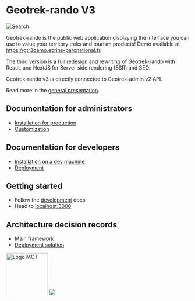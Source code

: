 # Geotrek-rando V3

![Search](https://geotrek.ecrins-parcnational.fr/images/gtr3-04-search.jpg)

Geotrek-rando is the public web application displaying the interface you can use to value your territory treks and tourism products! 
Demo available at https://gtr3demo.ecrins-parcnational.fr.

The third version is a full redesign and rewriting of Geotrek-rando with React, and NextJS for Server side rendering (SSR) and SEO.

Geotrek-rando v3 is directly connected to Geotrek-admin v2 API.

Read more in the [general presentation](./docs/presentation-fr.md).

## Documentation for administrators

- [Installation for production](./docs/installation.md)
- [Customization](./docs/customization.md)

## Documentation for developers

- [Installation on a dev machine](./docs/development.md)
- [Deployment](./docs/deployment.md)

## Getting started

- Follow the [development](./docs/development.md) docs
- Head to [localhost:3000](http://localhost:3000)

## Architecture decision records

- [Main framework](./docs/adrs/main_framework.md)
- [Deployment solution](./docs/adrs/deployment_solution.md)

<a href="https://territoires.makina-corpus.com/"><img src="https://geotrek.fr/assets/img/logo_makina.svg" alt="Logo MCT" width="115"></a>
[![](https://geotrek.fr/assets/img/logo_autonomens-h120m.png)](https://datatheca.com/)
